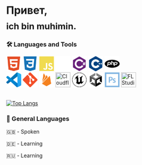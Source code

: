 # Привет,<br><sub>ich bin muhimin.</sub>

<!--
**muhimin01/muhimin01** is a ✨ _special_ ✨ repository because its `README.md` (this file) appears on your GitHub profile.

Here are some ideas to get you started:

- 🔭 I’m currently working on ...
- 🌱 I’m currently learning ...
- 👯 I’m looking to collaborate on ...
- 🤔 I’m looking for help with ...
- 💬 Ask me about ...
- 📫 How to reach me: ...
- ⚡ Fun fact: ...
-->

### :hammer_and_wrench: Languages and Tools

<div>
    <img src="https://github.com/devicons/devicon/blob/master/icons/html5/html5-plain.svg" title="HTML5" **alt="html5" width="40" height="40">
    <img src="https://github.com/devicons/devicon/blob/master/icons/css3/css3-plain.svg" title="CSS3" **alt="css3" width="40" height="40">
    <img src="https://github.com/devicons/devicon/blob/master/icons/javascript/javascript-plain.svg" title="JavaScript" **alt="javascript" width="40" height="40">
    <img src="https://github.com/devicons/devicon/blob/master/icons/discordjs/discordjs-plain.svg" title="Discord.js" **alt="discordjs" width="40" height="40">
    <img src="https://github.com/devicons/devicon/blob/master/icons/csharp/csharp-plain.svg" title="C#" **alt="csharp" width="40" height="40">
    <img src="https://github.com/devicons/devicon/blob/master/icons/cplusplus/cplusplus-plain.svg" title="C++" **alt="cplusplus" width="40" height="40">
    <img src="https://github.com/devicons/devicon/blob/master/icons/php/php-plain.svg" title="PHP" **alt="php" width="40" height="40">
    <br>
    <img src="https://github.com/devicons/devicon/blob/master/icons/vscode/vscode-original.svg" title="Visual Studio Code" **alt="vscode" width="40" height="40">
    <img src="https://github.com/devicons/devicon/blob/master/icons/git/git-plain.svg" title="Git" **alt="git" width="40" height="40">
    <img src="https://github.com/devicons/devicon/blob/master/icons/firebase/firebase-plain.svg" title="Firebase" **alt="firebase" width="40" height="40">
    <img src="https://www.svgrepo.com/show/353564/cloudflare.svg" title="Cloudflare" **alt="cloudflare" width="40" height="40">
    <img src="https://github.com/devicons/devicon/blob/master/icons/unrealengine/unrealengine-original.svg" title="Unreal Engine" **alt="unrealengine" width="40" height="40">
    <img src="https://github.com/devicons/devicon/blob/master/icons/unity/unity-original.svg" title="Unity" **alt="unity" width="40" height="40">
    <img src="https://github.com/devicons/devicon/blob/master/icons/photoshop/photoshop-line.svg" title="Adobe Photoshop" **alt="photoshop" width="40" height="40">
    <img src="https://taddeodario.com/flstudio.svg" title="FL Studio" **alt="flstudio" width="40" height="40">
</div>

<br>

[![Top Langs](https://github-readme-stats.vercel.app/api/top-langs/?username=muhimin01&layout=compact&theme=vision-friendly-dark)](https://github.com/anuraghazra/github-readme-stats)

### :speech_balloon: General Languages

:gb: - Spoken

:de: - Learning

:ru: - Learning
